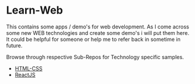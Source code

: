 # Learn-Web

This contains some apps / demo's for web development. As I come across some new WEB technologies and create some demo's i will put them here.
It could be helpful for someone or help me to refer back in sometime in future.

Browse through respective Sub-Repos for Technology specific samples.

- [HTML-CSS](https://github.com/rohit-khanna/Learn-Web/tree/master/HTML-CSS)
- [ReactJS](https://github.com/rohit-khanna/Learn-Web/tree/master/React)
